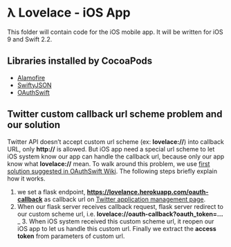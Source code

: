 # λ Lovelace - iOS App

This folder will contain code for the iOS mobile app. It will be written for iOS 9 and Swift 2.2.

## Libraries installed by CocoaPods

- [Alamofire][1]
- [SwiftyJSON][2]
- [OAuthSwift][3]


## Twitter custom callback url scheme problem and our solution
Twitter API doesn’t accept custom url scheme (ex: **lovelace://**) into callback URL, only **http://** is allowed. But iOS app need a special url scheme to let iOS system know our app can handle the callback url, because only our app know what **lovelace://** mean.
To walk around this problem, we use [first solution suggested in OAuthSwift Wiki][4]. The following steps briefly explain how it works.

1. we set a flask endpoint, **https://lovelance.herokuapp.com/oauth-callback** as callback url on [Twitter application management page][5].
2. When our flask server receives callback request, flask server redirect to our custom scheme url, i.e. **lovelace://oauth-callback?oauth_token=…**_ 3. When iOS system received this custom scheme url, it reopen our iOS app to let us handle this custom url. Finally we extract the **access token** from parameters of custom url.

[1]:	https://github.com/Alamofire/Alamofire
[2]:	https://github.com/SwiftyJSON/SwiftyJSON
[3]:	https://github.com/OAuthSwift/OAuthSwift
[4]:	https://github.com/OAuthSwift/OAuthSwift/wiki/API-with-only-HTTP-scheme-into-callback-URL
[5]:	https://apps.twitter.com/
